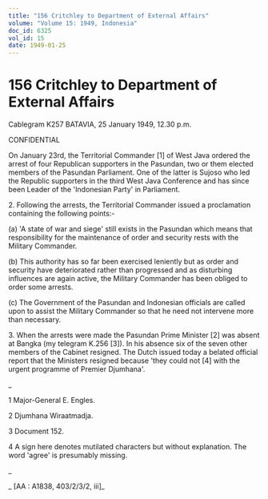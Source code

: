 ```yaml
---
title: "156 Critchley to Department of External Affairs"
volume: "Volume 15: 1949, Indonesia"
doc_id: 6325
vol_id: 15
date: 1949-01-25
---
```


# 156 Critchley to Department of External Affairs

Cablegram K257 BATAVIA, 25 January 1949, 12.30 p.m.

CONFIDENTIAL

On January 23rd, the Territorial Commander [1] of West Java ordered the arrest of four Republican supporters in the Pasundan, two or them elected members of the Pasundan Parliament. One of the latter is Sujoso who led the Republic supporters in the third West Java Conference and has since been Leader of the 'Indonesian Party' in Parliament.

2\. Following the arrests, the Territorial Commander issued a proclamation containing the following points:-

(a) 'A state of war and siege' still exists in the Pasundan which means that responsibility for the maintenance of order and security rests with the Military Commander.

(b) This authority has so far been exercised leniently but as order and security have deteriorated rather than progressed and as disturbing influences are again active, the Military Commander has been obliged to order some arrests.

(c) The Government of the Pasundan and Indonesian officials are called upon to assist the Military Commander so that he need not intervene more than necessary.

3\. When the arrests were made the Pasundan Prime Minister [2] was absent at Bangka (my telegram K.256 [3]). In his absence six of the seven other members of the Cabinet resigned. The Dutch issued today a belated official report that the Ministers resigned because 'they could not [4] with the urgent programme of Premier Djumhana'.

_

1 Major-General E. Engles.

2 Djumhana Wiraatmadja.

3 Document 152.

4 A sign here denotes mutilated characters but without explanation. The word 'agree' is presumably missing.

_

_ [AA : A1838, 403/2/3/2, iii]_

